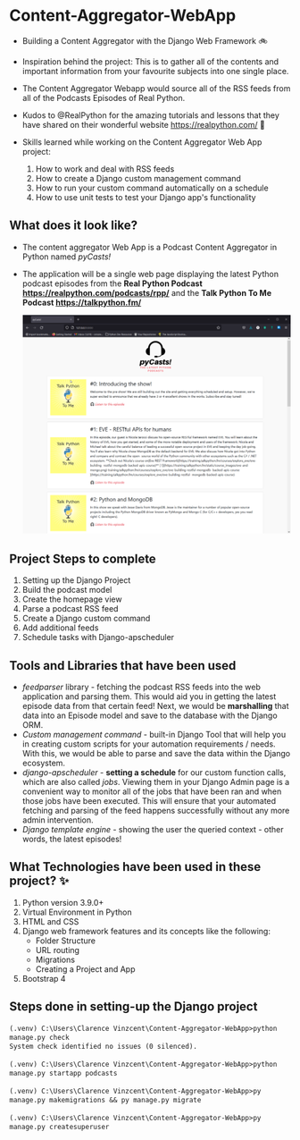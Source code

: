 # Content-Aggregator-WebApp

* Building a Content Aggregator with the Django Web Framework 🚲

* Inspiration behind the project: This is to gather all of the contents and important information from your favourite subjects into one single place.

* The Content Aggregator Webapp would source all of the RSS feeds from all of the Podcasts Episodes of Real Python.

* Kudos to @RealPython for the amazing tutorials and lessons that they have shared on their wonderful website <https://realpython.com/> 🥰

* Skills learned while working on the Content Aggregator Web App project:
    1. How to work and deal with RSS feeds
    2. How to create a Django custom management command
    3. How to run your custom command automatically on a schedule
    4. How to use unit tests to test your Django app's functionality

## What does it look like?

* The content aggregator Web App is a Podcast Content Aggregator in Python named *pyCasts!*

* The application will be a single web page displaying the latest Python podcast episodes from the **Real Python Podcast <https://realpython.com/podcasts/rpp/>** and the **Talk Python To Me Podcast <https://talkpython.fm/>**

    ![image info](./pycasts_website.png)

## Project Steps to complete

1. Setting up the Django Project
2. Build the podcast model
3. Create the homepage view
4. Parse a podcast RSS feed
5. Create a Django custom command
6. Add additional feeds
7. Schedule tasks with Django-apscheduler

## Tools and Libraries that have been used

* *feedparser* library - fetching the podcast RSS feeds into the web application and parsing them. This would aid you in getting the latest episode data from that certain feed! Next, we would be **marshalling** that data into an Episode model and save to the database with the Django ORM.
* *Custom management command* - built-in Django Tool that will help you in creating custom scripts for your automation requirements / needs. With this, we would be able to parse and save the data within the Django ecosystem.
* *django-apscheduler* - **setting a schedule** for our custom function calls, which are also called *jobs*. Viewing them in your Django Admin page is a convenient way to monitor all of the jobs that have been ran and when those jobs have been executed.
    This will ensure that your automated fetching and parsing of the feed happens successfully without any more admin intervention.
* *Django template engine* - showing the user the queried context - other words, the latest episodes!

## What Technologies have been used in these project? ✨

1. Python version 3.9.0+
2. Virtual Environment in Python
3. HTML and CSS
4. Django web framework features and its concepts like the following:
    * Folder Structure
    * URL routing
    * Migrations
    * Creating a Project and App
5. Bootstrap 4

## Steps done in setting-up the Django project

    (.venv) C:\Users\Clarence Vinzcent\Content-Aggregator-WebApp>python manage.py check
    System check identified no issues (0 silenced).

    (.venv) C:\Users\Clarence Vinzcent\Content-Aggregator-WebApp>python manage.py startapp podcasts

    (.venv) C:\Users\Clarence Vinzcent\Content-Aggregator-WebApp>py manage.py makemigrations && py manage.py migrate

    (.venv) C:\Users\Clarence Vinzcent\Content-Aggregator-WebApp>py manage.py createsuperuser

